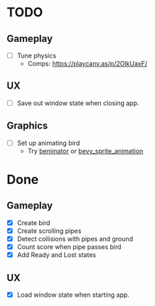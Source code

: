 # TODO
## Gameplay
* [ ] Tune physics
  * Comps: https://playcanv.as/p/2OlkUaxF/

## UX
* [ ] Save out window state when closing app.

## Graphics
* [ ] Set up animating bird
  * Try [benimator](https://github.com/jcornaz/benimator) or [bevy_sprite_animation](https://github.com/PhaestusFox/bevy_sprite_animation)

# Done
## Gameplay
* [x] Create bird
* [x] Create scrolling pipes
* [x] Detect collisions with pipes and ground
* [x] Count score when pipe passes bird
* [x] Add Ready and Lost states

## UX
* [x] Load window state when starting app.
